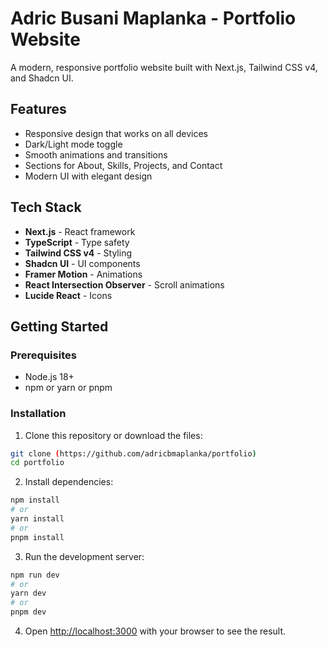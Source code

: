 # Adric Busani Maplanka - Portfolio Website

A modern, responsive portfolio website built with Next.js, Tailwind CSS v4, and Shadcn UI.

## Features

- Responsive design that works on all devices
- Dark/Light mode toggle
- Smooth animations and transitions
- Sections for About, Skills, Projects, and Contact
- Modern UI with elegant design

## Tech Stack

- **Next.js** - React framework
- **TypeScript** - Type safety
- **Tailwind CSS v4** - Styling
- **Shadcn UI** - UI components
- **Framer Motion** - Animations
- **React Intersection Observer** - Scroll animations
- **Lucide React** - Icons

## Getting Started

### Prerequisites

- Node.js 18+
- npm or yarn or pnpm

### Installation

1. Clone this repository or download the files:

```bash
git clone (https://github.com/adricbmaplanka/portfolio)
cd portfolio
```

2. Install dependencies:

```bash
npm install
# or
yarn install
# or
pnpm install
```

3. Run the development server:

```bash
npm run dev
# or
yarn dev
# or
pnpm dev
```

4. Open [http://localhost:3000](http://localhost:3000) with your browser to see the result.

<!-- testing -->
